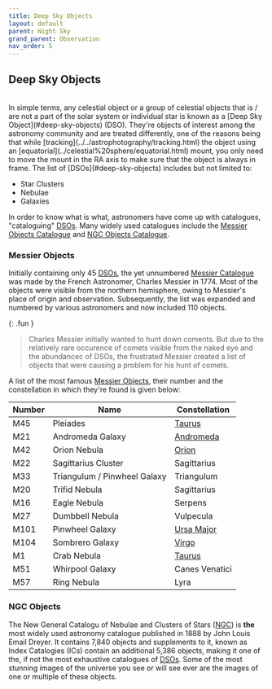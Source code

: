 ```yaml
---
title: Deep Sky Objects
layout: default
parent: Night Sky
grand_parent: Observation
nav_order: 5
---
```


## Deep Sky Objects

<br />
In simple terms, any celestial object or a group of celestial objects that is / are not a part of the solar system or individual star is known as a [Deep Sky Object](#deep-sky-objects) (DSO). They're objects of interest among the astronomy community and are treated differently, one of the reasons being that while [tracking](../../astrophotography/tracking.html) the object using an [equatorial](../celestial%20sphere/equatorial.html) mount, you only need to move the mount in the RA axis to make sure that the object is always in frame. The list of [DSOs](#deep-sky-objects) includes but not limited to:

- Star Clusters
- Nebulae
- Galaxies

In order to know what is what, astronomers have come up with catalogues, "cataloguing" [DSOs](#deep-sky-objects). Many widely used catalogues include the [Messier Objects Catalogue](#deep-sky-objects) and [NGC Objects Catalogue](#ngc-objects).

### Messier Objects

Initially containing only 45 [DSOs](#deep-sky-objects), the yet unnumbered [Messier Catalogue](#messier-objects) was made by the French Astronomer, Charles Messier in 1774. Most of the objects were visible from the northern hemisphere, owing to Messier's place of origin and observation. Subsequently, the list was expanded and numbered by various astronomers and now included 110 objects.

{: .fun }

> Charles Messier initially wanted to hunt down coments. But due to the relatively rare occurence of comets visible from the naked eye and the abundancec of DSOs, the frustrated Messier created a list of objects that were causing a problem for his hunt of comets.

A list of the most famous [Messier Objects](#messier-objects), their number and the constellation in which they're found is given below:

| Number | Name                         | Constellation                                  |
| ------ | ---------------------------- | ---------------------------------------------- |
| M45    | Pleiades                     | [Taurus](./constellations.html#taurus)         |
| M21    | Andromeda Galaxy             | [Andromeda](./constellations.html#andromeda)   |
| M42    | Orion Nebula                 | [Orion](./constellations.html#orion)           |
| M22    | Sagittarius Cluster          | Sagittarius                                    |
| M33    | Triangulum / Pinwheel Galaxy | Triangulum                                     |
| M20    | Trifid Nebula                | Sagittarius                                    |
| M16    | Eagle Nebula                 | Serpens                                        |
| M27    | Dumbbell Nebula              | Vulpecula                                      |
| M101   | Pinwheel Galaxy              | [Ursa Major](./constellations.html#ursa-major) |
| M104   | Sombrero Galaxy              | [Virgo](./constellations.html#virgo)           |
| M1     | Crab Nebula                  | [Taurus](./constellations.html#taurus)         |
| M51    | Whirpool Galaxy              | Canes Venatici                                 |
| M57    | Ring Nebula                  | Lyra                                           |

### NGC Objects

The New General Catalogu of Nebulae and Clusters of Stars ([NGC](#ngc-objects)) is **the** most widely used astronomy catalogue published in 1888 by John Louis Email Dreyer. It contains 7,840 objects and supplements to it, known as Index Catalogies (ICs) contain an additional 5,386 objects, making it one of the, if not the most exhaustive catalogues of [DSOs](#deep-sky-objects). Some of the most stunning images of the universe you see or will see ever are the images of one or multiple of these objects.
